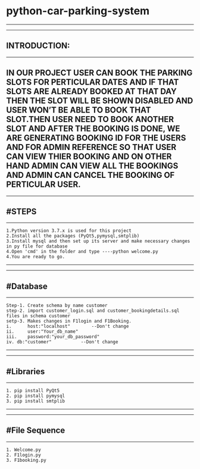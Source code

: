 # python-car-parking-system
-------------------------------------------------------------------------------------
-------------------------------------------------------------------------------------
 INTRODUCTION: 
-------------------------------------------------------------------------------------
-------------------------------------------------------------------------------------
IN OUR PROJECT USER CAN BOOK THE PARKING SLOTS FOR PERTICULAR DATES AND IF THAT SLOTS ARE ALREADY BOOKED AT THAT DAY THEN THE SLOT WILL BE SHOWN DISABLED AND USER WON’T BE ABLE TO BOOK THAT SLOT.THEN USER NEED TO BOOK ANOTHER SLOT AND AFTER THE BOOKING IS DONE, WE ARE GENERATING BOOKING ID FOR THE USERS AND FOR ADMIN REFERENCE SO THAT USER CAN VIEW THIER BOOKING AND ON OTHER HAND ADMIN CAN VIEW ALL THE BOOKINGS AND ADMIN CAN CANCEL THE BOOKING OF PERTICULAR USER. 
-------------------------------------------------------------------------------------
-------------------------------------------------------------------------------------
#STEPS
-------------------------------------------------------------------------------------
-------------------------------------------------------------------------------------
    1.Python version 3.7.x is used for this project
    2.Install all the packages (PyQt5,pymysql,smtplib)
    3.Install mysql and then set up its server and make necessary changes in py file for database
    4.Open 'cmd' in the folder and type ----python welcome.py
    4.You are ready to go.
-------------------------------------------------------------------------------------
-------------------------------------------------------------------------------------
#Database
-------------------------------------------------------------------------------------
-------------------------------------------------------------------------------------
	Step-1. Create schema by name customer
	step-2. import customer_login.sql and customer_bookingdetails.sql files in schema customer
	setp-3. Makes changes in F1login and F1Booking.
	i.  	host:"localhost"   		--Don't change
	ii. 	user:"Your_db_name"
	iii.	password:"your_db_password"
	iv.	db:"customer" 			--Don't change
-------------------------------------------------------------------------------------
-------------------------------------------------------------------------------------
#Libraries
-------------------------------------------------------------------------------------
-------------------------------------------------------------------------------------
	1. pip install PyQt5
	2. pip install pymysql
	3. pip install smtplib
-------------------------------------------------------------------------------------
-------------------------------------------------------------------------------------
#File Sequence
-------------------------------------------------------------------------------------
-------------------------------------------------------------------------------------
	1. Welcome.py
	2. F1login.py
	3. F1booking.py
